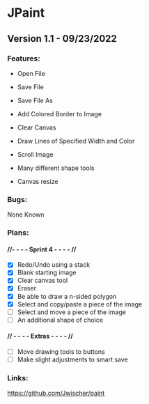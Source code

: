 # JPaint

## Version 1.1 - 09/23/2022

### Features:

-  Open File
  
-  Save File
  
-  Save File As
  
-  Add Colored Border to Image

-  Clear Canvas

-  Draw Lines of Specified Width and Color

-  Scroll Image

-  Many different shape tools

-  Canvas resize

### Bugs:

None Known
  
  
### Plans:
#### //- - - - Sprint 4 - - - - //
- [X] Redo/Undo using a stack
- [X] Blank starting image
- [X] Clear canvas tool
- [X] Eraser
- [X] Be able to draw a n-sided polygon
- [X] Select and copy/paste a piece of the image
- [ ] Select and move a piece of the image
- [ ] An additional shape of choice
#### // - - - - Extras - - - - //
- [ ] Move drawing tools to buttons
- [ ] Make slight adjustments to smart save

### Links:

https://github.com/Jwischer/paint
